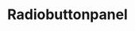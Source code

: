 ---
layout: pattern.njk
tags: 
    - lean_components_de
key: radiobuttonpanel-lean_de
title: Radiobuttonpanel
parent: lean_components_de
image: lean/overview/radiobuttonpanel.webp
keywords: 
order: 210
---